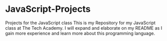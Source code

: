 # JavaScript-Projects
Projects for the JavaScript class
This is my Repository for my JavaScript class at The Tech Academy. I will expand and elaborate on my README as I gain more experience and learn more about this programming language.
